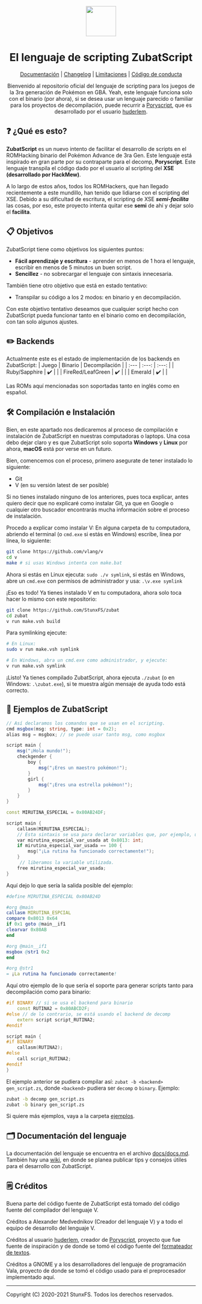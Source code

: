 <div align="center">

<p>
    <img width="80" src="https://github.com/StunxFS/zubatscript/blob/master/logo.png?raw=true">
</p>

<!--- ![ZubatScript's logo](logo.png) --->

<h1>El lenguaje de scripting ZubatScript</h1>

[Documentación](/docs/docs.pdf) |
[Changelog](CHANGELOG.md) |
[Limitaciones](LIMITACIONES.md) |
[Código de conducta](CODE_OF_CONDUCT.md)
<!-- | [Contribuciones](CONTRIBUTING.md) -->

<!--[![Discord][DiscordBadge]][DiscordUrl]-->

Bienvenido al repositorio oficial del lenguaje de scripting para los juegos de la 3ra generación de Pokémon en GBA. Yeah, este lenguaje funciona solo con el binario (por ahora), si se desea usar un lenguaje parecido o familiar para los proyectos de decompilación, puede recurrir a [Poryscript](https://github.com/huderlem/poryscript), que es desarrollado por el usuario [huderlem](https://github.com/huderlem).

</div>

## :question: ¿Qué es esto?

**ZubatScript** es un nuevo intento de facilitar el desarrollo de scripts en el ROMHacking binario del Pokémon Advance de 3ra Gen. Este lenguaje está inspirado en gran parte por su contraparte para el decomp, **Poryscript**. Este lenguaje transpila el código dado por el usuario al scripting del **XSE (desarrollado por HackMew)**.

A lo largo de estos años, todos los ROMHackers, que han llegado recientemente a este mundillo, han tenido que lidiarse con el scripting del XSE. Debido a su dificultad de escritura, el scripting de XSE ***semi-facilita*** las cosas, por eso, este proyecto intenta quitar ese **semi** de ahí y dejar solo el **facilita**.

## :clipboard: Objetivos

ZubatScript tiene como objetivos los siguientes puntos:

* **Fácil aprendizaje y escritura** - aprender en menos de 1 hora el lenguaje, escribir en menos de 5 minutos un buen script.
* **Sencillez** - no sobrecargar el lenguaje con sintaxis innecesaria.

También tiene otro objetivo que está en estado tentativo:

* Transpilar su código a los 2 modos: en binario y en decompilación.

Con este objetivo tentativo deseamos que cualquier script hecho con ZubatScript pueda funcionar tanto en el binario como en decompilación, con tan solo algunos ajustes.

## :pencil2: Backends

<!-- :heavy_check_mark: = check | :x: = equis -->

Actualmente este es el estado de implementación de los backends en ZubatScript:
| Juego             | Binario              | Decompilación |
| :---              | :---:                | :---:         |
| Ruby/Sapphire     |  :heavy_check_mark:  |               |
| FireRed/LeafGreen |  :heavy_check_mark:  |               |
| Emerald           |  :heavy_check_mark:  |               |

Las ROMs aquí mencionadas son soportadas tanto en inglés como en español.

## :hammer_and_wrench: Compilación e Instalación

Bien, en este apartado nos dedicaremos al proceso de compilación e instalación de ZubatScript en nuestras computadoras o laptops. Una cosa debo dejar claro y es que ZubatScript solo soporta **Windows** y **Linux** por ahora, **macOS** está por verse en un futuro.

Bien, comencemos con el proceso, primero asegurate de tener instalado lo siguiente:

* Git
* V (en su versión latest de ser posible)

Si no tienes instalado ninguno de los anteriores, pues toca explicar, antes quiero decir que no explicaré como instalar Git, ya que en Google o cualquier otro buscador encontrarás mucha información sobre el proceso de instalación.

Procedo a explicar como instalar V: En alguna carpeta de tu computadora, abriendo el terminal (o ``cmd.exe`` si estás en Windows) escribe, línea por línea, lo siguiente:

```bash
git clone https://github.com/vlang/v
cd v
make # si usas Windows intenta con make.bat
```

Ahora si estás en Linux ejecuta: ``sudo ./v symlink``, si estás en Windows, abre un `cmd.exe` con permisos de administrador y usa: ``.\v.exe symlink``

¡Eso es todo! Ya tienes instalado V en tu computadora, ahora solo toca hacer lo mismo con este repositorio:

```bash
git clone https://github.com/StunxFS/zubat
cd zubat
v run make.vsh build
```

Para symlinking ejecute:

```bash
# En Linux:
sudo v run make.vsh symlink

# En Windows, abra un cmd.exe como administrador, y ejecute:
v run make.vsh symlink
```

¡Listo! Ya tienes compilado ZubatScript, ahora ejecuta ``./zubat`` (o en Windows: ``.\zubat.exe``), si te muestra algún mensaje de ayuda todo está correcto.

## :blue_book: Ejemplos de ZubatScript

```cs
// Así declaramos los comandos que se usan en el scripting.
cmd msgbox(msg: string, type: int = 0x2);
alias msg = msgbox; // se puede usar tanto msg, como msgbox
```

```cs
script main {
    msg("¡Hola mundo!");
    checkgender {
        boy {
            msg("¡Eres un maestro pokémon!");
        }
        girl {
            msg("¡Eres una estrella pokémon!");
        }
    }
}
```

```cpp
const MIRUTINA_ESPECIAL = 0x80AB24DF;

script main {
    callasm(MIRUTINA_ESPECIAL);
    // Esta sintaxis se usa para declarar variables que, por ejemplo, una rutina utiliza.
    var mirutina_especial_var_usada at 0x8013: int;
    if mirutina_especial_var_usada == 100 {
        msg("¡La rutina ha funcionado correctamente!");
    }
     // liberamos la variable utilizada.
    free mirutina_especial_var_usada;
}
```

Aquí dejo lo que sería la salida posible del ejemplo:

```nim
#define MIRUTINA_ESPECIAL 0x80AB24D

#org @main
callasm MIRUTINA_ESPCIAL
compare 0x8013 0x64
if 0x1 goto @main__if1
clearvar 0x80AB
end

#org @main__if1
msgbox @str1 0x2
end

#org @str1
= ¡La rutina ha funcionado correctamente!
```

Aquí otro ejemplo de lo que sería el soporte para generar scripts tanto para decompilación como para binario:

```c++
#if BINARY // si se usa el backend para binario
    const RUTINA2 = 0x80ABCD2F;
#else // de lo contrario, se está usando el backend de decomp
    extern script script_RUTINA2;
#endif

script main {
#if BINARY
    callasm(RUTINA2);
#else
    call script_RUTINA2;
#endif
}
```

El ejemplo anterior se pudiera compilar así: ``zubat -b <backend> gen_script.zs``, donde ``<backend>`` pudiera ser ``decomp`` o ``binary``. Ejemplo:

```bash
zubat -b decomp gen_script.zs
zubat -b binary gen_script.zs
```

Si quiere más ejemplos, vaya a la carpeta [ejemplos](/ejemplos/).

## :card_index_dividers: Documentación del lenguaje

La documentación del lenguaje se encuentra en el archivo [docs/docs.md](docs/docs.md). También hay una [wiki](https://github.com/StunxFS/zubat_script/wiki), en donde se planea publicar tips y consejos útiles para el desarrollo con ZubatScript.

## :spiral_notepad: Créditos

Buena parte del código fuente de ZubatScript está tomado del código fuente del compilador del lenguaje V.

Créditos a Alexander Medvednikov (Creador del lenguaje V) y a todo el equipo de desarrollo del lenguaje V.

Créditos al usuario [huderlem](https://github.com/huderlem/), creador de [Poryscript](https://github.com/huderlem/poryscript), proyecto que fue fuente de inspiración y de donde se tomó el código fuente del [formateador de textos](compiler/emitter/binary/fmttext.v).

Créditos a GNOME y a los desarrolladores del lenguaje de programación Vala, proyecto de donde se tomó el código usado para el preprocesador implementado aquí.

* * *

Copyright (C) 2020-2021 StunxFS. Todos los derechos reservados.

<!--- Utilidades --->
[DiscordBadge]: https://img.shields.io/discord/779007353185239070?label=Discord&logo=Discord&logoColor=white
[DiscordUrl]: https://discord.gg/pnvcap7WYT

